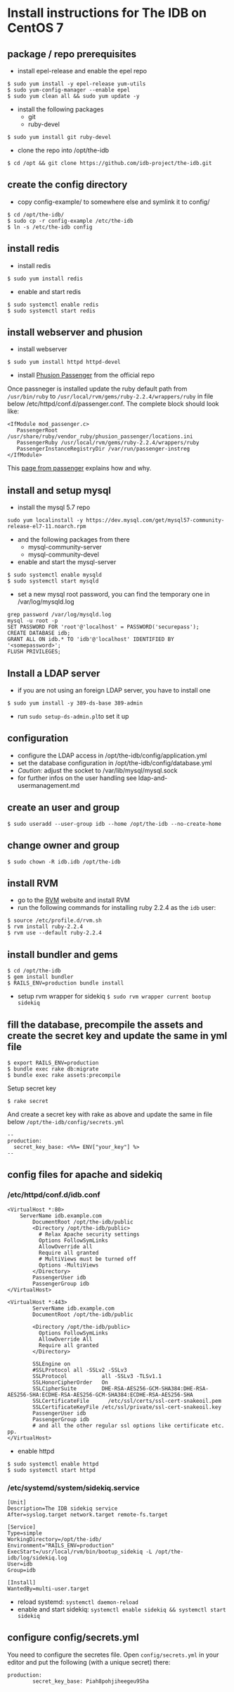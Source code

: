 # Install instructions for The IDB on CentOS 7

## package / repo prerequisites

* install epel-release and enable the epel repo
```
$ sudo yum install -y epel-release yum-utils
$ sudo yum-config-manager --enable epel
$ sudo yum clean all && sudo yum update -y
```

* install the following packages
	* git
	* ruby-devel
```
$ sudo yum install git ruby-devel
```

* clone the repo into /opt/the-idb
```
$ cd /opt && git clone https://github.com/idb-project/the-idb.git
```

## create the config directory

* copy config-example/ to somewhere else and symlink it to config/
```
$ cd /opt/the-idb/
$ sudo cp -r config-example /etc/the-idb
$ ln -s /etc/the-idb config
```

## install redis

* install redis
```
$ sudo yum install redis
```

* enable and start redis 
```
$ sudo systemctl enable redis 
$ sudo systemctl start redis
```

## install webserver and phusion

* install webserver
```
$ sudo yum install httpd httpd-devel
```

 * install [Phusion Passenger](https://www.phusionpassenger.com/library/install/apache/install/oss/el7/) from the official repo
 
Once passneger is installed update the ruby default path from `/usr/bin/ruby` to `/usr/local/rvm/gems/ruby-2.2.4/wrappers/ruby` in file below /etc/httpd/conf.d/passenger.conf.
The complete block should look like:

```
<IfModule mod_passenger.c>
   PassengerRoot /usr/share/ruby/vendor_ruby/phusion_passenger/locations.ini
   PassengerRuby /usr/local/rvm/gems/ruby-2.2.4/wrappers/ruby
   PassengerInstanceRegistryDir /var/run/passenger-instreg
</IfModule>
```

This [page from passenger](https://www.phusionpassenger.com/library/config/apache/reference/#passengerruby) explains how and why.

## install and setup mysql
* install the mysql 5.7 repo 
```
sudo yum localinstall -y https://dev.mysql.com/get/mysql57-community-release-el7-11.noarch.rpm
```
* and the following packages from there
	* mysql-community-server
  	* mysql-community-devel
* enable and start the mysql-server 
```
$ sudo systemctl enable mysqld 
$ sudo systemctl start mysqld
```
* set a new mysql root password, you can find the temporary one in /var/log/mysqld.log
```
grep password /var/log/mysqld.log 
mysql -u root -p
SET PASSWORD FOR 'root'@'localhost' = PASSWORD('securepass');
CREATE DATABASE idb;
GRANT ALL ON idb.* TO 'idb'@'localhost' IDENTIFIED BY '<somepassword>';
FLUSH PRIVILEGES;
```

## Install a LDAP server

* if you are not using an foreign LDAP server, you have to install one
```
$ sudo yum install -y 389-ds-base 389-admin
```

* run `sudo setup-ds-admin.pl`to set it up

## configuration

* configure the LDAP access in /opt/the-idb/config/application.yml
* set the database configuration in /opt/the-idb/config/database.yml
* _Caution:_ adjust the socket to /var/lib/mysql/mysql.sock
* for further infos on the user handling see ldap-and-usermanagement.md

## create an user and group

`$ sudo useradd --user-group idb --home /opt/the-idb --no-create-home`

## change owner and group

`$ sudo chown -R idb.idb /opt/the-idb`

## install  RVM

* go to the [RVM](https://rvm.io/) website and install RVM
* run the following commands for installing ruby 2.2.4 as the `idb` user:
```
$ source /etc/profile.d/rvm.sh
$ rvm install ruby-2.2.4
$ rvm use --default ruby-2.2.4

```

## install bundler and gems

```
$ cd /opt/the-idb
$ gem install bundler
$ RAILS_ENV=production bundle install
```

* setup rvm wrapper for sidekiq `$ sudo rvm wrapper current bootup sidekiq`

## fill the database, precompile the assets and create the secret key and update the same in yml file
```
$ export RAILS_ENV=production
$ bundle exec rake db:migrate
$ bundle exec rake assets:precompile

```

Setup secret key

```
$ rake secret
```

And create a secret key with rake as above and update the same in file below `/opt/the-idb/config/secrets.yml`

```
--
production:
  secret_key_base: <%%= ENV["your_key"] %>
--
```

## config files for apache and sidekiq

### /etc/httpd/conf.d/idb.conf

```
<VirtualHost *:80>
    ServerName idb.example.com
        DocumentRoot /opt/the-idb/public
        <Directory /opt/the-idb/public>
          # Relax Apache security settings
          Options FollowSymLinks
          AllowOverride all
          Require all granted
          # MultiViews must be turned off
          Options -MultiViews
        </Directory>
        PassengerUser idb 
        PassengerGroup idb
</VirtualHost>

<VirtualHost *:443>
        ServerName idb.example.com⁠⁠
        DocumentRoot /opt/the-idb/public

        <Directory /opt/the-idb/public>
          Options FollowSymLinks
          AllowOverride All
          Require all granted
        </Directory>

        SSLEngine on
        #SSLProtocol all -SSLv2 -SSLv3 
        SSLProtocol           all -SSLv3 -TLSv1.1
        SSLHonorCipherOrder   On
        SSLCipherSuite        DHE-RSA-AES256-GCM-SHA384:DHE-RSA-AES256-SHA:ECDHE-RSA-AES256-GCM-SHA384:ECDHE-RSA-AES256-SHA
        SSLCertificateFile      /etc/ssl/certs/ssl-cert-snakeoil.pem
        SSLCertificateKeyFile /etc/ssl/private/ssl-cert-snakeoil.key
        PassengerUser idb 
        PassengerGroup idb
        # and all the other regular ssl options like certificate etc. pp.
</VirtualHost>
```

* enable httpd
```
$ sudo systemctl enable httpd
$ sudo systemctl start httpd
```


### /etc/systemd/system/sidekiq.service
```
[Unit]
Description=The IDB sidekiq service
After=syslog.target network.target remote-fs.target

[Service]
Type=simple
WorkingDirectory=/opt/the-idb/
Environment="RAILS_ENV=production"
ExecStart=/usr/local/rvm/bin/bootup_sidekiq -L /opt/the-idb/log/sidekiq.log
User=idb
Group=idb

[Install]
WantedBy=multi-user.target

```
* reload systemd: `systemctl daemon-reload`
* enable and start sidekiq: `systemctl enable sidekiq && systemctl start sidekiq`

## configure config/secrets.yml

You need to configure the secretes file. Open `config/secrets.yml` in your editor and
put the following (with a unique secret) there:

```
production:
        secret_key_base: Piah8pohjiheegeu9Sha
```


